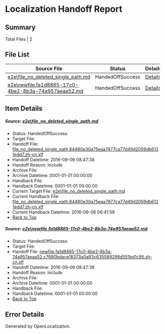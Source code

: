 # <a name='report-top'></a> Localization Handoff Report

## Summary
 Total Files | 2

## File List
 Source File | Status | Details 
 ----------- | ------ | ------- 
 [e2e\file_no_deleted_single_path.md](https://github.com/OpenLocalizationTestOrg/ol-test0/blob/1b8a4952e360e5c3337a664dea616ca49b44112c/e2e/file_no_deleted_single_path.md) | HandedOffSuccess | [Details](#3cf83be1f866c01f77ae22065e6daf827353b4cf3)
 [e2e\newfile.fa1d8865-17c0-4be2-8b3a-74a957aeaa52.md](https://github.com/OpenLocalizationTestOrg/ol-test0/blob/1b8a4952e360e5c3337a664dea616ca49b44112c/e2e/newfile.fa1d8865-17c0-4be2-8b3a-74a957aeaa52.md) | HandedOffSuccess | [Details](#c89ded28a0fdcae70e44d0d6cc2f620ff054c49c5)

## Item Details
##### <a name='3cf83be1f866c01f77ae22065e6daf827353b4cf3'></a> Source: [e2e\file_no_deleted_single_path.md](https://github.com/OpenLocalizationTestOrg/ol-test0/blob/1b8a4952e360e5c3337a664dea616ca49b44112c/e2e/file_no_deleted_single_path.md)
* Status: HandedOffSuccess
* Target File: 
* Handoff File: [file_no_deleted_single_path.84480e30a75eaa7877ca77d49d2059db6121edd7.zh-cn.xlf](https://github.com/OpenLocalizationTestOrg/ol-test0-handoff/blob/a341f838cf5509ce01587ea652e6a7ec53f6c77d/ol-handoff/OpenLocalizationTestOrg/ol-test0-zhcn/ci/mt/file_no_deleted_single_path.84480e30a75eaa7877ca77d49d2059db6121edd7.zh-cn.xlf)
* Handoff Datetime: 2016-09-06 08:47:38
* Handoff Reason: Include
* Archive File: 
* Archive Datetime: 0001-01-01 00:00:00
* Handback File: 
* Handback Datetime: 0001-01-01 00:00:00
* Current Target File: [e2e\file_no_deleted_single_path.md](https://github.com/OpenLocalizationTestOrg/ol-test0-zhcn/blob/8859c2485bb57450b6660e2232f86bae719eed3f/e2e/file_no_deleted_single_path.md)
* Current Handback File: [file_no_deleted_single_path.84480e30a75eaa7877ca77d49d2059db6121edd7.zh-cn.xlf](https://github.com/OpenLocalizationTestOrg/ol-test0-handback/blob/3aaa6329640e3e25d6c23453f69e407b45ba6c6e/ol-handback/OpenLocalizationTestOrg/ol-test0-zhcn/ci/mt/file_no_deleted_single_path.84480e30a75eaa7877ca77d49d2059db6121edd7.zh-cn.xlf)
* Current Handback Datetime: 2016-09-06 06:41:59
* [Back to Top](#report-top)

##### <a name='c89ded28a0fdcae70e44d0d6cc2f620ff054c49c5'></a> Source: [e2e\newfile.fa1d8865-17c0-4be2-8b3a-74a957aeaa52.md](https://github.com/OpenLocalizationTestOrg/ol-test0/blob/1b8a4952e360e5c3337a664dea616ca49b44112c/e2e/newfile.fa1d8865-17c0-4be2-8b3a-74a957aeaa52.md)
* Status: HandedOffSuccess
* Target File: 
* Handoff File: [newfile.fa1d8865-17c0-4be2-8b3a-74a957aeaa52.c7680bdace18373a0a93c635589298d551bd1c95.zh-cn.xlf](https://github.com/OpenLocalizationTestOrg/ol-test0-handoff/blob/a341f838cf5509ce01587ea652e6a7ec53f6c77d/ol-handoff/OpenLocalizationTestOrg/ol-test0-zhcn/ci/mt/newfile.fa1d8865-17c0-4be2-8b3a-74a957aeaa52.c7680bdace18373a0a93c635589298d551bd1c95.zh-cn.xlf)
* Handoff Datetime: 2016-09-06 08:47:38
* Handoff Reason: Include
* Archive File: 
* Archive Datetime: 0001-01-01 00:00:00
* Handback File: 
* Handback Datetime: 0001-01-01 00:00:00
* [Back to Top](#report-top)


## Error Details

Generated by OpenLocalization.
